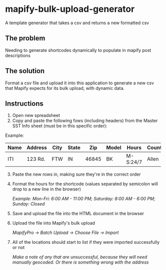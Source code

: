 # mapify-bulk-upload-generator
A template generator that takes a csv and returns a new formatted csv

## The problem
Needing to generate shortcodes dynamically to populate in mapify post descriptions

## The solution
Format a csv file and upload it into this application to generate a new csv that Mapify expects for its bulk upload, 
with dynamic data.

## Instructions

1. Open new spreadsheet
2. Copy and paste the following fows (including headers) from the Master SST Info sheet (must be in this specific order):

Example:

| Name | Address | City | State | Zip | Model | Hours  | County |
|------|---------|------|-------|-----|-------|--------|--------|
| ITI  | 123 Rd. | FTW  |  IN   |46845|  BK   |M-S:24/7| Allen  |

3. Paste the new rows in, making sure they're in the correct order
4. Format the hours for the shortcode (values separated by semicolon will drop to a new line in the browser)
   
   *Example: Mon-Fri: 6:00 AM - 11:00 PM; Saturday: 8:00 AM - 6:00 PM; Sunday: Closed*

5. Save and upload the file into the HTML document in the browser
6. Upload the file into Mapify's bulk upload

    *MapifyPro -> Batch Upload -> Choose File -> Import*

7. All of the locations should start to list if they were imported successfully or not

    *Make a note of any that are unsuccessful, because they will need manually geocoded. Or there is something wrong with the address*